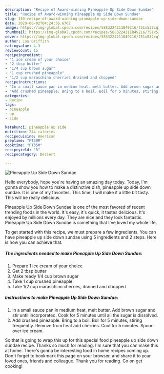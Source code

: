 ```yaml
---
description: "Recipe of Award-winning Pineapple Up Side Down Sundae"
title: "Recipe of Award-winning Pineapple Up Side Down Sundae"
slug: 150-recipe-of-award-winning-pineapple-up-side-down-sundae
date: 2020-06-02T04:24:56.676Z
image: https://img-global.cpcdn.com/recipes/5883224211849216/751x532cq70/pineapple-up-side-down-sundae-recipe-main-photo.jpg
thumbnail: https://img-global.cpcdn.com/recipes/5883224211849216/751x532cq70/pineapple-up-side-down-sundae-recipe-main-photo.jpg
cover: https://img-global.cpcdn.com/recipes/5883224211849216/751x532cq70/pineapple-up-side-down-sundae-recipe-main-photo.jpg
author: Lou Griffith
ratingvalue: 4.3
reviewcount: 15
recipeingredient:
- "1 ice cream of your choice"
- "2 tbsp butter"
- "1/4 cup brown sugar"
- "1 cup crushed pineapple"
- "1/2 cup maraschino cherries drained and chopped"
recipeinstructions:
- "In a small sauce pan in medium heat, melt butter. Add brown sugar and stir until incorporated. Cook for 5 minutes until all the sugar is dissolved."
- "Add crushed pineapple. Bring to a boil. Boil for 5 minutes, stiring frequently. Remove from heat add cherries. Cool for 5 minutes. Spoon over ice cream."
categories:
- Recipe
tags:
- pineapple
- up
- side

katakunci: pineapple up side 
nutrition: 244 calories
recipecuisine: American
preptime: "PT39M"
cooktime: "PT35M"
recipeyield: "3"
recipecategory: Dessert

---
```



![Pineapple Up Side Down Sundae](https://img-global.cpcdn.com/recipes/5883224211849216/751x532cq70/pineapple-up-side-down-sundae-recipe-main-photo.jpg)

Hello everybody, hope you're having an amazing day today. Today, I'm gonna show you how to make a distinctive dish, pineapple up side down sundae. It is one of my favorites. This time, I will make it a little bit tasty. This will be really delicious.

Pineapple Up Side Down Sundae is one of the most favored of recent trending foods in the world. It's easy, it's quick, it tastes delicious. It's enjoyed by millions every day. They are nice and they look fantastic. Pineapple Up Side Down Sundae is something that I've loved my whole life.




To get started with this recipe, we must prepare a few ingredients. You can have pineapple up side down sundae using 5 ingredients and 2 steps. Here is how you can achieve that.

##### The ingredients needed to make Pineapple Up Side Down Sundae:

1. Prepare 1 ice cream of your choice
1. Get 2 tbsp butter
1. Make ready 1/4 cup brown sugar
1. Take 1 cup crushed pineapple
1. Take 1/2 cup maraschino cherries, drained and chopped




##### Instructions to make Pineapple Up Side Down Sundae:

1. In a small sauce pan in medium heat, melt butter. Add brown sugar and stir until incorporated. Cook for 5 minutes until all the sugar is dissolved.
1. Add crushed pineapple. Bring to a boil. Boil for 5 minutes, stiring frequently. Remove from heat add cherries. Cool for 5 minutes. Spoon over ice cream.




So that is going to wrap this up for this special food pineapple up side down sundae recipe. Thanks so much for reading. I'm sure that you can make this at home. There's gonna be interesting food in home recipes coming up. Don't forget to bookmark this page on your browser, and share it to your loved ones, friends and colleague. Thank you for reading. Go on get cooking!
